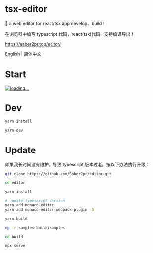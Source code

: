 # tsx-editor

🌊 a web editor for react/tsx app develop、build !

在浏览器中编写 typescript 代码，react(tsx)代码！支持编译导出！

https://saber2pr.top/editor/

[English]((https://github.com/Saber2pr/editor/blob/master/README.md)) | 简体中文

# Start

[![loading...](https://fronted-tsx-developer.github.io/samples/other/tsx-editor.webp)](https://fronted-tsx-developer.github.io/tsx-editor-online/)

# Dev

```bash
yarn install

yarn dev
```

# Update

如果我长时间没有维护，导致 typescript 版本过老，按以下办法执行升级：

```bash
git clone https://github.com/Saber2pr/editor.git

cd editor

yarn install

# update typescript version
yarn add monaco-editor
yarn add monaco-editor-webpack-plugin -D

yarn build

cp -r samples build/samples

cd build

npx serve
```
